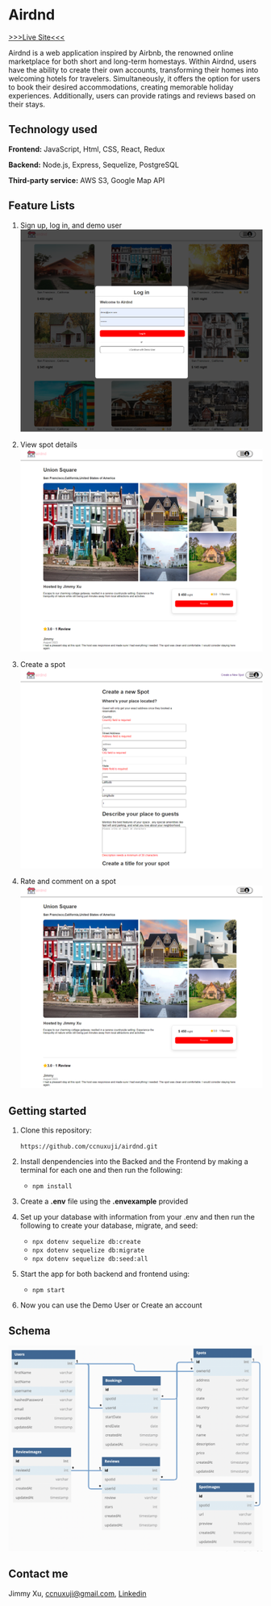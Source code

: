 # Airdnd
[>>>Live Site<<<](https://airdnd-2rmu.onrender.com)

Airdnd is a web application inspired by Airbnb, the renowned online marketplace for both short and long-term homestays. Within Airdnd, users have the ability to create their own accounts, transforming their homes into welcoming hotels for travelers. Simultaneously, it offers the option for users to book their desired accommodations, creating memorable holiday experiences. Additionally, users can provide ratings and reviews based on their stays.

## Technology used
**Frontend:** JavaScript, Html, CSS, React, Redux

**Backend:** Node.js, Express, Sequelize, PostgreSQL

**Third-party service:** AWS S3, Google Map API

## Feature Lists

1. Sign up, log in, and demo user 
![signup-login](./images/login.png)

2. View spot details
![stock-buy-sell](./images/spot_detail.png)

3. Create a spot
![search-stock](./images/create_spot.png)

4. Rate and comment on a spot
![add-to-watchlist](./images/create_comment.png)



## Getting started
1. Clone this repository:

   `
   https://github.com/ccnuxuji/airdnd.git
   `
2. Install denpendencies into the Backed and the Frontend by making a terminal for each one and then run the following:

   * `npm install`

3. Create a **.env** file using the **.envexample** provided 

4. Set up your database with information from your .env and then run the following to create your database, migrate, and seed: 
 
   * `npx dotenv sequelize db:create`
   * `npx dotenv sequelize db:migrate` 
   * `npx dotenv sequelize db:seed:all`

5. Start the app for both backend and frontend using:

   * `npm start`

6. Now you can use the Demo User or Create an account

## Schema
![db-schema](./images/airdnd_dbdiagram.png)

## Contact me

Jimmy Xu, ccnuxuji@gmail.com, [Linkedin](https://www.linkedin.com/in/ccnuxuji/)